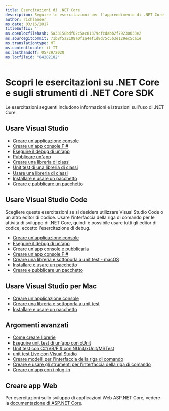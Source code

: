```yaml
---
title: Esercitazioni di .NET Core
description: Seguire le esercitazioni per l'apprendimento di .NET Core per compilare applicazioni e librerie su Mac, Linux e Windows.
author: richlander
ms.date: 03/16/2017
titleSuffix: ''
ms.openlocfilehash: 5a33158bdf02c5ac81379cfcdabb2f79230033e2
ms.sourcegitcommit: 71b8f5a2108a0f1a4ef1d8d75c5b3e129ec5ca1e
ms.translationtype: MT
ms.contentlocale: it-IT
ms.lasthandoff: 05/29/2020
ms.locfileid: "84202182"
---
```

# <a name="learn-net-core-and-the-net-core-sdk-tools-by-exploring-these-tutorials"></a>Scopri le esercitazioni su .NET Core e sugli strumenti di .NET Core SDK

Le esercitazioni seguenti includono informazioni e istruzioni sull'uso di .NET Core.

## <a name="use-visual-studio"></a>Usare Visual Studio

- [Creare un'applicazione console](with-visual-studio.md)
- [Creare un'app console F #](../../fsharp/get-started/get-started-visual-studio.md)
- [Eseguire il debug di un'app](debugging-with-visual-studio.md)
- [Pubblicare un'app](publishing-with-visual-studio.md)
- [Creare una libreria di classi](library-with-visual-studio.md)
- [Unit test di una libreria di classi](testing-library-with-visual-studio.md)
- [Usare una libreria di classi](consuming-library-with-visual-studio.md)
- [Installare e usare un pacchetto](/nuget/quickstart/install-and-use-a-package-in-visual-studio)
- [Creare e pubblicare un pacchetto](/nuget/quickstart/create-and-publish-a-package-using-visual-studio)

## <a name="use-visual-studio-code"></a>Usare Visual Studio Code

Scegliere queste esercitazioni se si desidera utilizzare Visual Studio Code o un altro editor di codice. Usare l'interfaccia della riga di comando per le attività di sviluppo di .NET Core, quindi è possibile usare tutti gli editor di codice, eccetto l'esercitazione di debug.

- [Creare un'applicazione console](with-visual-studio-code.md)
- [Eseguire il debug di un'app](debugging-with-visual-studio-code.md)
- [Creare un'app console e pubblicarla](cli-create-console-app.md)
- [Creare un'app console F #](../../fsharp/get-started/get-started-vscode.md)
- [Creare una libreria e sottoporla a unit test - macOS](using-on-macos.md)
- [Installare e usare un pacchetto](/nuget/quickstart/install-and-use-a-package-using-the-dotnet-cli)
- [Creare e pubblicare un pacchetto](/nuget/quickstart/create-and-publish-a-package-using-the-dotnet-cli)

## <a name="use-visual-studio-for-mac"></a>Usare Visual Studio per Mac

- [Creare un'applicazione console](using-on-mac-vs.md)
- [Creare una libreria e sottoporla a unit test](using-on-mac-vs-full-solution.md)
- [Installare e usare un pacchetto](/nuget/quickstart/install-and-use-a-package-in-visual-studio-mac)

## <a name="advanced-topics"></a>Argomenti avanzati

- [Come creare librerie](libraries.md)
- [Eseguire unit test di un'app con xUnit](testing-with-cli.md)
- [Unit test con C#/VB/F # con NUnit/xUnit/MSTest](../testing/index.md)
- [unit test Live con Visual Studio](/visualstudio/test/live-unit-testing-start)
- [Creare modelli per l'interfaccia della riga di comando](cli-templates-create-item-template.md)
- [Creare e usare gli strumenti per l'interfaccia della riga di comando](../tools/global-tools-how-to-create.md)
- [Creare un'app con i plug-in](creating-app-with-plugin-support.md)

## <a name="create-web-apps"></a>Creare app Web

Per esercitazioni sullo sviluppo di applicazioni Web ASP.NET Core, vedere la [documentazione di ASP.NET Core](/aspnet/core/).
